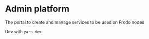 # Admin platform

The portal to create and manage services to be used on Frodo nodes

Dev with `yarn dev`